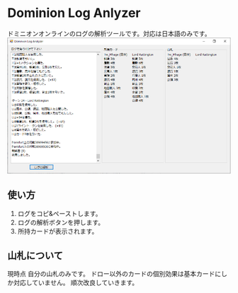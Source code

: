 # Dominion Log Anlyzer
ドミニオンオンラインのログの解析ツールです。対応は日本語のみです。
![property](doc/screenshot.png)<br>

## 使い方
1. ログをコピ&ペーストします。
2. ログの解析ボタンを押します。
3. 所持カードが表示されます。

## 山札について
現時点 自分の山札のみです。
ドロー以外のカードの個別効果は基本カードにしか対応していません。
順次改良していきます。